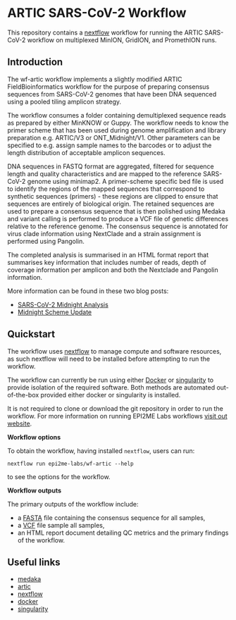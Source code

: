 # ARTIC SARS-CoV-2 Workflow

This repository contains a [nextflow](https://www.nextflow.io/) workflow for
running the ARTIC SARS-CoV-2 workflow on multiplexed MinION, GridION, and
PromethION runs.




## Introduction

The wf-artic workflow implements a slightly modified ARTIC FieldBioinformatics
workflow for the purpose of preparing consensus sequences from SARS-CoV-2
genomes that have been DNA sequenced using a pooled tiling amplicon strategy.

The workflow consumes a folder containing demultiplexed sequence reads as
prepared by either MinKNOW or Guppy. The workflow needs to know the primer
scheme that has been used during genome amplification and library preparation
e.g. ARTIC/V3 or ONT_Midnight/V1. Other parameters can be specified to e.g.
assign sample names to the barcodes or to adjust the length distribution of
acceptable amplicon sequences.

DNA sequences in FASTQ format are aggregated, filtered for sequence length and
quality characteristics and are mapped to the reference SARS-CoV-2 genome using
minimap2. A primer-scheme specific bed file is used to identify the regions of
the mapped sequences that correspond to synthetic sequences (primers) - these
regions are clipped to ensure that sequences are entirely of biological origin.
The retained sequences are used to prepare a consensus sequence that is then
polished using Medaka and variant calling is performed to produce a VCF file of
genetic differences relative to the reference genome. The consensus sequence is
annotated for virus clade information using NextClade and a strain assignment
is performed using Pangolin.

The completed analysis is summarised in an HTML format report that summarises
key information that includes number of reads, depth of coverage information
per amplicon and both the Nextclade and Pangolin information.

More information can be found in these two blog posts:
* [SARS-CoV-2 Midnight Analysis](https://labs.epi2me.io/sarscov2-midnight-analysis/)
* [Midnight Scheme Update](https://labs.epi2me.io/ont-midnight-scheme-update/)




## Quickstart

The workflow uses [nextflow](https://www.nextflow.io/) to manage compute and
software resources, as such nextflow will need to be installed before attempting
to run the workflow.

The workflow can currently be run using either
[Docker](https://www.docker.com/products/docker-desktop) or
[singularity](https://docs.sylabs.io/guides/latest/user-guide/) to provide isolation of
the required software. Both methods are automated out-of-the-box provided
either docker or singularity is installed.

It is not required to clone or download the git repository in order to run the workflow.
For more information on running EPI2ME Labs workflows [visit out website](https://labs.epi2me.io/wfindex).

**Workflow options**

To obtain the workflow, having installed `nextflow`, users can run:

```
nextflow run epi2me-labs/wf-artic --help
```

to see the options for the workflow.

**Workflow outputs**

The primary outputs of the workflow include:

* a [FASTA](https://en.wikipedia.org/wiki/FASTA) file containing the consensus sequence for all samples,
* a [VCF](https://en.wikipedia.org/wiki/Variant_Call_Format) file sample all samples,
* an HTML report document detailing QC metrics and the primary findings of the workflow.




## Useful links

* [medaka](https://www.github.com/nanoporetech/medaka)
* [artic](https://github.com/artic-network/fieldbioinformatics)
* [nextflow](https://www.nextflow.io/)
* [docker](https://www.docker.com/products/docker-desktop)
* [singularity](https://docs.sylabs.io/guides/latest/user-guide/)
